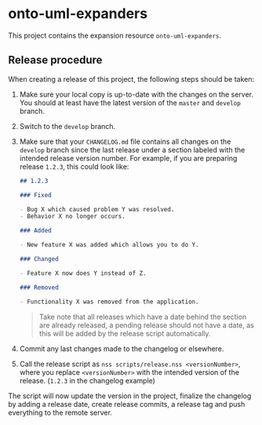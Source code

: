 # onto-uml-expanders

This project contains the expansion resource `onto-uml-expanders`.

## Release procedure

When creating a release of this project, the following steps should be taken:

1. Make sure your local copy is up-to-date with the changes on the server. You should at least have the latest version
   of the `master` and `develop` branch.
2. Switch to the `develop` branch.
3. Make sure that your `CHANGELOG.md` file contains all changes on the `develop` branch since the last release under
   a section labeled with the intended release version number. For example, if you are preparing release `1.2.3`, this
   could look like:
   ```markdown
   ## 1.2.3

   ### Fixed

   - Bug X which caused problem Y was resolved.
   - Behavior X no longer occurs.

   ### Added

   - New feature X was added which allows you to do Y.

   ### Changed

   - Feature X now does Y instead of Z.

   ### Removed

   - Functionality X was removed from the application.
   ```
   > Take note that all releases which have a date behind the section are already released, a pending release should
   > not have a date, as this will be added by the release script automatically.

4. Commit any last changes made to the changelog or elsewhere.
5. Call the release script as `nss scripts/release.nss <versionNumber>`, where you replace `<versionNumber>` with the
   intended version of the release. (`1.2.3` in the changelog example)

The script will now update the version in the project, finalize the changelog by adding a release date, create release
commits, a release tag and push everything to the remote server.
